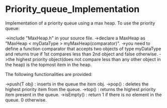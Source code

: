 # Priority_queue_Implementation

Implementation of a priority queue using a max heap. To use the priority queue:

->include "MaxHeap.h" in your source file.
->declare a MaxHeap as "MaxHeap < myDataType > myMaxHeap(comparator)".
->you need to define a function comparator that accepts two objects of type myDataType and returns true if 1st compares less than 2nd object and false otherwise.
->the highest priority object(does not compare less than any other object in the heap) is the topmost item in the heap.

The following functionalities are provided:

->push(T obj) : inserts in the queue the item obj.
->pop() : deletes the highest priority item from the queue.
->top() : returns the highest priority item present in the queue.
->isEmpty() : return 1 if there is no element in the queue. 0 otherwise.
